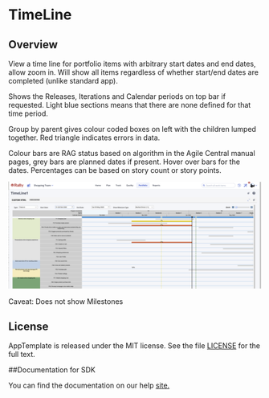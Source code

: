 TimeLine
=========================

## Overview

View a time line for portfolio items with arbitrary start dates and end dates, allow zoom in. Will show all items regardless of whether start/end dates are completed (unlike standard app).

Shows the Releases, Iterations and Calendar periods on top bar if requested. Light blue sections means that there are none defined for that time period.

Group by parent gives colour coded boxes on left with the children lumped together. Red triangle indicates errors in data.

Colour bars are RAG status based on algorithm in the Agile Central manual pages, grey bars are planned dates if present. Hover over bars for the dates. Percentages can be based on story count or story points.

![alt text](https://github.com/nikantonelli/TimeLine/blob/master/Images/Image.png)

Caveat: Does not show Milestones

## License

AppTemplate is released under the MIT license.  See the file [LICENSE](./LICENSE) for the full text.

##Documentation for SDK

You can find the documentation on our help [site.](https://help.rallydev.com/apps/2.1/doc/)
